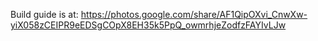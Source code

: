 Build guide is at: https://photos.google.com/share/AF1QipOXvi_CnwXw-yiX058zCEIPR9eEDSgCOpX8EH35k5PpQ_owmrhjeZodfzFAYIvLJw
